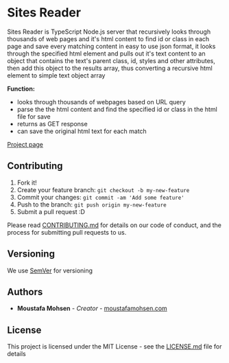 # Sites Reader
Sites Reader is TypeScript Node.js server that recursively looks through thousands of web pages and it's html content to find id or class in each page and save every matching content in easy to use json format, it looks through the specified html element and pulls out it's text content to an object that contains the text's parent class, id, styles and other attributes, then add this object to the results array, thus converting a recursive html element to simple text object array

**Function:**
- looks through thousands of webpages based on URL query
- parse the the html content and find the specified id or class in the html file for save
- returns as GET response
- can save the original html text for each match

[Project page](https://github.com/MoustafaMohsen/sites-reader)


## Contributing

1. Fork it!
2. Create your feature branch: `git checkout -b my-new-feature`
3. Commit your changes: `git commit -am 'Add some feature'`
4. Push to the branch: `git push origin my-new-feature`
5. Submit a pull request :D

Please read [CONTRIBUTING.md](CONTRIBUTING.md) for details on our code of conduct, and the process for submitting pull requests to us.

## Versioning

We use [SemVer](http://semver.org/) for versioning

## Authors

* **Moustafa Mohsen** - *Creator* - [moustafamohsen.com](moustafamohsen.com)


## License

This project is licensed under the MIT License - see the [LICENSE.md](LICENSE.md) file for details

